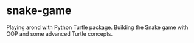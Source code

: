 # snake-game

Playing arond with Python Turtle package.
Building the Snake game with OOP and some advanced Turtle concepts.
